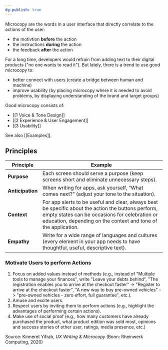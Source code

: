 ```yaml
---
dg-publish: true
---
```


Microcopy are the words in a user interface that directly correlate to the actions of the user:
- the motivtion **before** the action
- the instructions **during** the action
- the feedback **after** the action

For a long time, developers would refrain from adding text to their digital products ("no one wants to read it"). But lately, there is a trend to use good microcopy to:
- better connect with users (create a bridge between human and machine)
- improve usability (by placing microcopy where it is needed to avoid problems, by displaying understanding of the brand and target groups)

Good microcopy consists of:
- [[1 Voice & Tone Design]]
- [[2 Experience & User Engagement]]
- [[3 Usability]]

See also [[Examples]].

## Principles

| Principle | Example |
|-----------|----------|
| **Purpose** | Each screen should serve a purpose (keep screens short and eliminate unnecessary steps). |
| **Anticipation** | When writing for apps, ask yourself, “What comes next?” (adjust your tone to the situation). |
| **Context** | For app alerts to be useful and clear, always best be specific about the action the buttons perform, empty states can be occasions for celebration or education, depending on the context and tone of the application. |
| **Empathy** | Write for a wide range of languages and cultures (every element in your app needs to have thoughtful, useful, descriptive text). |

### Motivate Users to perform Actions

1. Focus on added values instead of methods (e.g., instead of "Multiple tools to manage your finances", write "Leave your debts behind", "The registration enables you to arrive at the checkout faster" -> "Register to arrive at the checkout faster", "A new way to buy pre-owned vehicles" -> "pre-owned vehicles - zero effort, full guarantee", etc.).
2. Amuse and excite users.
3. Respect users by inviting them to perform actions (e.g., highlight the advantages of performing certain actions).
4. Make use of social proof (e.g., how many customers have already purchased the product, what product edition was sold most, opinions and success stories of other user, ratings, media presence, etc.)

Source: Kinneret Yifrah, *UX Writing & Microcopy* (Bonn: Rheinwerk Computing, 2020)

